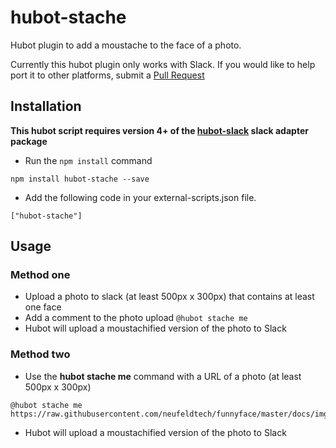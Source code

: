 hubot-stache
================

Hubot plugin to add a moustache to the face of a photo.

Currently this hubot plugin only works with Slack. If you would like to help port it to other platforms, submit a [Pull Request](https://github.com/neufeldtech/hubot-stache/pulls/)

## Installation
**This hubot script requires version 4+ of the [hubot-slack](https://github.com/slackhq/hubot-slack) slack adapter package**

* Run the ```npm install``` command

```
npm install hubot-stache --save
```

* Add the following code in your external-scripts.json file.

```
["hubot-stache"]
```

## Usage

### Method one

- Upload a photo to slack (at least 500px x 300px) that contains at least one face
- Add a comment to the photo upload ```@hubot stache me```
- Hubot will upload a moustachified version of the photo to Slack

### Method two
- Use the **hubot stache me** command with a URL of a photo (at least 500px x 300px)
```
@hubot stache me https://raw.githubusercontent.com/neufeldtech/funnyface/master/docs/img/barack.jpg
```
- Hubot will upload a moustachified version of the photo to Slack
